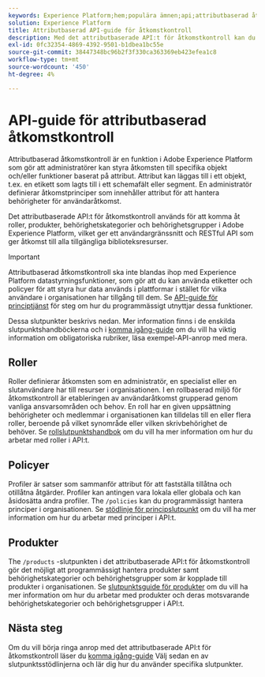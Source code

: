 ```yaml
---
keywords: Experience Platform;hem;populära ämnen;api;attributbaserad åtkomstkontroll;Attributbaserad åtkomstkontroll
solution: Experience Platform
title: Attributbaserad API-guide för åtkomstkontroll
description: Med det attributbaserade API:t för åtkomstkontroll kan du programmässigt hantera roller och åtkomstprinciper i Adobe Experience Platform. Följ den här användarhandboken om du vill lära dig hur du utför viktiga åtgärder med API:t.
exl-id: 0fc32354-4869-4392-9501-b1dbea1bc55e
source-git-commit: 38447348bc96b2f3f330ca363369eb423efea1c8
workflow-type: tm+mt
source-wordcount: '450'
ht-degree: 4%

---
```


# API-guide för attributbaserad åtkomstkontroll

Attributbaserad åtkomstkontroll är en funktion i Adobe Experience Platform som gör att administratörer kan styra åtkomsten till specifika objekt och/eller funktioner baserat på attribut. Attribut kan läggas till i ett objekt, t.ex. en etikett som lagts till i ett schemafält eller segment. En administratör definierar åtkomstprinciper som innehåller attribut för att hantera behörigheter för användaråtkomst.

Det attributbaserade API:t för åtkomstkontroll används för att komma åt roller, produkter, behörighetskategorier och behörighetsgrupper i Adobe Experience Platform, vilket ger ett användargränssnitt och RESTful API som ger åtkomst till alla tillgängliga biblioteksresurser.

>[!IMPORTANT]
>
>Attributbaserad åtkomstkontroll ska inte blandas ihop med Experience Platform datastyrningsfunktioner, som gör att du kan använda etiketter och policyer för att styra hur data används i plattformar i stället för vilka användare i organisationen har tillgång till dem. Se [API-guide för principtjänst](../../../data-governance/api/overview.md) för steg om hur du programmässigt utnyttjar dessa funktioner.

Dessa slutpunkter beskrivs nedan. Mer information finns i de enskilda slutpunktshandböckerna och i [komma igång-guide](./getting-started.md) om du vill ha viktig information om obligatoriska rubriker, läsa exempel-API-anrop med mera.

## Roller

Roller definierar åtkomsten som en administratör, en specialist eller en slutanvändare har till resurser i organisationen. I en rollbaserad miljö för åtkomstkontroll är etableringen av användaråtkomst grupperad genom vanliga ansvarsområden och behov. En roll har en given uppsättning behörigheter och medlemmar i organisationen kan tilldelas till en eller flera roller, beroende på vilket synområde eller vilken skrivbehörighet de behöver. Se [rollslutpunktshandbok](./roles.md) om du vill ha mer information om hur du arbetar med roller i API:t.

## Policyer

Profiler är satser som sammanför attribut för att fastställa tillåtna och otillåtna åtgärder. Profiler kan antingen vara lokala eller globala och kan åsidosätta andra profiler. The `/policies` kan du programmässigt hantera principer i organisationen. Se [stödlinje för principslutpunkt](./policies.md) om du vill ha mer information om hur du arbetar med principer i API:t.

## Produkter

The `/products` -slutpunkten i det attributbaserade API:t för åtkomstkontroll gör det möjligt att programmässigt hantera produkter samt behörighetskategorier och behörighetsgrupper som är kopplade till produkter i organisationen. Se [slutpunktsguide för produkter](./products.md) om du vill ha mer information om hur du arbetar med produkter och deras motsvarande behörighetskategorier och behörighetsgrupper i API:t.

## Nästa steg

Om du vill börja ringa anrop med det attributbaserade API:t för åtkomstkontroll läser du [komma igång-guide](./getting-started.md) Välj sedan en av slutpunktsstödlinjerna och lär dig hur du använder specifika slutpunkter.
